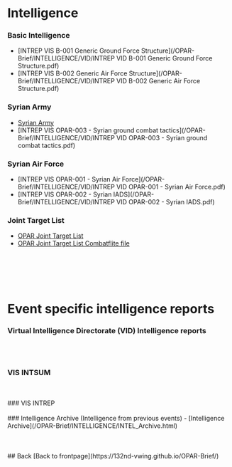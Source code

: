 # Intelligence


### Basic Intelligence
- [INTREP VIS B-001 Generic Ground Force Structure](/OPAR-Brief/INTELLIGENCE/VID/INTREP VID B-001 Generic Ground Force Structure.pdf)
- [INTREP VIS B-002 Generic Air Force Structure](/OPAR-Brief/INTELLIGENCE/VID/INTREP VID B-002 Generic Air Force Structure.pdf)



### Syrian Army
- [Syrian Army](/OPAR-Brief/INTELLIGENCE/Syrian_Army.html)
- [INTREP VIS OPAR-003 - Syrian ground combat tactics](/OPAR-Brief/INTELLIGENCE/VID/INTREP VID OPAR-003 - Syrian ground combat tactics.pdf)



### Syrian Air Force
- [INTREP VIS OPAR-001 - Syrian Air Force](/OPAR-Brief/INTELLIGENCE/VID/INTREP VID OPAR-001 - Syrian Air Force.pdf)
- [INTREP VIS OPAR-002 - Syrian IADS](/OPAR-Brief/INTELLIGENCE/VID/INTREP VID OPAR-002 - Syrian IADS.pdf)




### Joint Target List
- [OPAR Joint Target List](https://drive.google.com/file/d/1sj0ZohVA3rMIcz1QElkeV5sJuG8QJEQg/view?usp=sharing)
- [OPAR Joint Target List Combatflite file](https://github.com/132nd-vWing/VIS/raw/master/OPAR/WORKSPACE/OPAR_VIS_JOINT_TARGET_LIST_OVERLAY.cf)

<br>
<br>
<br>
<br>

# Event specific intelligence reports

### Virtual Intelligence Directorate (VID) Intelligence reports

<br>
<br>

### VIS INTSUM

<br>
<br>
### VIS INTREP

<br>
<br>
### Intelligence Archive (Intelligence from previous events)
- [Intelligence Archive](/OPAR-Brief/INTELLIGENCE/INTEL_Archive.html)
<br>
<br>
<br>
<br>
## Back
[Back to frontpage](https://132nd-vwing.github.io/OPAR-Brief/)